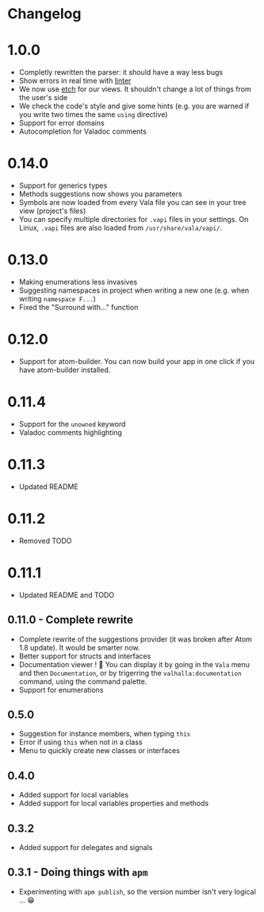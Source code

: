 # Changelog

# 1.0.0

- Completly rewritten the parser: it should have a way less bugs
- Show errors in real time with [linter](https://atom.io/packages/linter)
- We now use [etch](https://github.com/atom/etch) for our views. It shouldn't change a lot of things from the user's side
- We check the code's style and give some hints (e.g. you are warned if you write two times the same `using` directive)
- Support for error domains
- Autocompletion for Valadoc comments


# 0.14.0
- Support for generics types
- Methods suggestions now shows you parameters
- Symbols are now loaded from every Vala file you can see in your tree view (project's files)
- You can specify multiple directories for `.vapi` files in your settings. On Linux, `.vapi` files are also loaded from
`/usr/share/vala/vapi/`.

# 0.13.0
- Making enumerations less invasives
- Suggesting namespaces in project when writing a new one (e.g. when writing `namespace F...`)
- Fixed the "Surround with..." function

# 0.12.0
- Support for atom-builder. You can now build your app in one click if you have atom-builder installed.

# 0.11.4
- Support for the `unowned` keyword
- Valadoc comments highlighting

# 0.11.3
- Updated README

# 0.11.2
- Removed TODO

# 0.11.1
- Updated README and TODO

## 0.11.0 - Complete rewrite
- Complete rewrite of the suggestions provider (it was broken after Atom 1.8 update). It would be smarter now.
- Better support for structs and interfaces
- Documentation viewer ! :book: You can display it by going in the `Vala` menu and then `Documentation`, or by trigerring the `valhalla:documentation` command, using the command palette.
- Support for enumerations

## 0.5.0
- Suggestion for instance members, when typing `this`
- Error if using `this` when not in a class
- Menu to quickly create new classes or interfaces

## 0.4.0
- Added support for local variables
- Added support for local variables properties and methods

## 0.3.2
* Added support for delegates and signals

## 0.3.1 - Doing things with `apm`
* Experimenting with `apm publish`, so the version number isn't very logical ... :grin:
